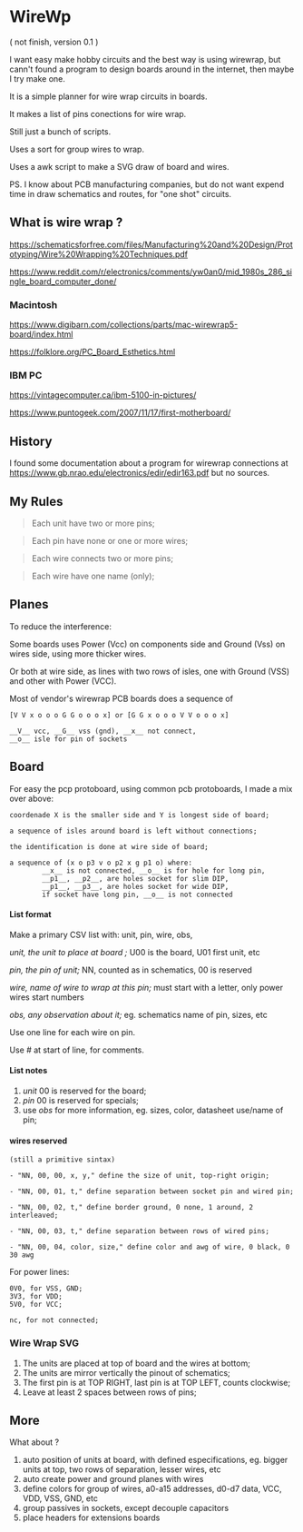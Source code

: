# WireWp

( not finish, version 0.1 )

I want easy make hobby circuits and the best way is using wirewrap, 
but cann't found a program to design boards around in the internet, 
then maybe I try make one.

It is a simple planner for wire wrap circuits in boards.

It makes a list of pins conections for wire wrap.

Still just a bunch of scripts.

Uses a sort for group wires to wrap. 

Uses a awk script to make a SVG draw of board and wires.

PS. I know about PCB manufacturing companies, 
but do not want expend time in draw schematics and routes, 
for "one shot" circuits.  

## What is wire wrap ?

https://schematicsforfree.com/files/Manufacturing%20and%20Design/Prototyping/Wire%20Wrapping%20Techniques.pdf

https://www.reddit.com/r/electronics/comments/yw0an0/mid_1980s_286_single_board_computer_done/

### Macintosh

https://www.digibarn.com/collections/parts/mac-wirewrap5-board/index.html

https://folklore.org/PC_Board_Esthetics.html

### IBM PC

https://vintagecomputer.ca/ibm-5100-in-pictures/

https://www.puntogeek.com/2007/11/17/first-motherboard/

## History

I found some documentation about a program for wirewrap connections at
https://www.gb.nrao.edu/electronics/edir/edir163.pdf but no sources.

##  My Rules

> Each unit have two or more pins;

> Each pin have none or one or more wires;

> Each wire connects two or more pins;

> Each wire have one name (only);

## Planes

To reduce the interference:

Some boards uses Power (Vcc) on components side and Ground (Vss) 
on wires side, using more thicker wires.

Or both at wire side, as lines with two rows of isles, one
with Ground (VSS) and other with Power (VCC).

Most of vendor's wirewrap PCB boards does a sequence of

    [V V x o o o G G o o o x] or [G G x o o o V V o o o x]

    __V__ vcc, __G__ vss (gnd), __x__ not connect, 
    __o__ isle for pin of sockets 

## Board

For easy the pcp protoboard, using common pcb protoboards,
I made a mix over above: 

    coordenade X is the smaller side and Y is longest side of board;

    a sequence of isles around board is left without connections;

    the identification is done at wire side of board;

    a sequence of (x o p3 v o p2 x g p1 o) where:
            __x__ is not connected, __o__ is for hole for long pin, 
            __p1__, __p2__, are holes socket for slim DIP, 
            __p1__, __p3__, are holes socket for wide DIP,
            if socket have long pin, __o__ is not connected

#### List format 

Make a primary CSV list with: unit, pin, wire, obs,

_unit, the unit to place at board ;_
        U00 is the board, U01 first unit, etc

_pin, the pin of unit;_
        NN, counted as in schematics, 00 is reserved

_wire, name of wire to wrap at this pin;_
        must start with a letter, only power wires start numbers

_obs, any observation about it;_
        eg. schematics name of pin, sizes, etc 

Use one line for each wire on pin.

Use # at start of line, for comments.

#### List notes

1. _unit_ 00 is reserved for the board;
1. _pin_ 00 is reserved for specials;
1. use _obs_ for more information, eg. sizes, color, datasheet use/name of pin;

#### wires reserved

    (still a primitive sintax)

    - "NN, 00, 00, x, y," define the size of unit, top-right origin;    

    - "NN, 00, 01, t," define separation between socket pin and wired pin;    
    
    - "NN, 00, 02, t," define border ground, 0 none, 1 around, 2 interleaved;    
    
    - "NN, 00, 03, t," define separation between rows of wired pins;   
    
    - "NN, 00, 04, color, size," define color and awg of wire, 0 black, 0 30 awg

For power lines:

    0V0, for VSS, GND;
    3V3, for VDD;
    5V0, for VCC;

    nc, for not connected;

### Wire Wrap SVG

1. The units are placed at top of board and the wires at bottom;
2. The units are mirror vertically the pinout of schematics;
3. The first pin is at TOP RIGHT, last pin is at TOP LEFT, counts clockwise;
4. Leave at least 2 spaces between rows of pins;

## More

What about ?

1. auto position of units at board, with defined especifications, eg. bigger units at top, two rows of separation, lesser wires, etc
1. auto create power and ground planes with wires
1. define colors for group of wires, a0-a15 addresses, d0-d7 data, VCC, VDD, VSS, GND, etc
1. group passives in sockets, except decouple capacitors
1. place headers for extensions boards 


